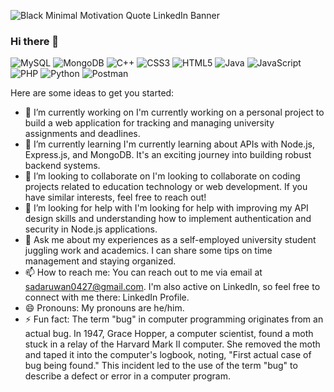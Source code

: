 ![Black Minimal Motivation Quote LinkedIn Banner](https://github.com/Ishan-Sandaruwan/Ishan-Sandaruwan/assets/138509167/72b40f84-86e6-45ff-afad-67038091b394)
### Hi there 👋

![MySQL](https://img.shields.io/badge/mysql-%2300f.svg?style=for-the-badge&logo=mysql&logoColor=white)
![MongoDB](https://img.shields.io/badge/MongoDB-%234ea94b.svg?style=for-the-badge&logo=mongodb&logoColor=white)
![C++](https://img.shields.io/badge/c++-%2300599C.svg?style=for-the-badge&logo=c%2B%2B&logoColor=white)
![CSS3](https://img.shields.io/badge/css3-%231572B6.svg?style=for-the-badge&logo=css3&logoColor=white)
![HTML5](https://img.shields.io/badge/html5-%23E34F26.svg?style=for-the-badge&logo=html5&logoColor=white)
![Java](https://img.shields.io/badge/java-%23ED8B00.svg?style=for-the-badge&logo=openjdk&logoColor=white)
![JavaScript](https://img.shields.io/badge/javascript-%23323330.svg?style=for-the-badge&logo=javascript&logoColor=%23F7DF1E)
![PHP](https://img.shields.io/badge/php-%23777BB4.svg?style=for-the-badge&logo=php&logoColor=white)
![Python](https://img.shields.io/badge/python-3670A0?style=for-the-badge&logo=python&logoColor=ffdd54)
![Postman](https://img.shields.io/badge/Postman-FF6C37?style=for-the-badge&logo=postman&logoColor=white)

Here are some ideas to get you started:

- 🔭 I’m currently working on  I'm currently working on a personal project to build a web application for tracking and managing university assignments and deadlines.
- 🌱 I’m currently learning  I'm currently learning about APIs with Node.js, Express.js, and MongoDB. It's an exciting journey into building robust backend systems.
- 👯 I’m looking to collaborate on  I'm looking to collaborate on coding projects related to education technology or web development. If you have similar interests, feel free to reach out!
- 🤔 I’m looking for help with  I'm looking for help with improving my API design skills and understanding how to implement authentication and security in Node.js applications.
- 💬 Ask me about  my experiences as a self-employed university student juggling work and academics. I can share some tips on time management and staying organized.
- 📫 How to reach me: You can reach out to me via email at sadaruwan0427@gmail.com. I'm also active on LinkedIn, so feel free to connect with me there: LinkedIn Profile.
- 😄 Pronouns: My pronouns are he/him.
- ⚡ Fun fact: The term "bug" in computer programming originates from an actual bug. In 1947, Grace Hopper, a computer scientist, found a moth stuck in a relay of the Harvard Mark II computer. She removed the moth and taped it into the computer's logbook, noting, "First actual case of bug being found." This incident led to the use of the term "bug" to describe a defect or error in a computer program.

